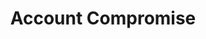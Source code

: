 ---
title: Account Compromise
layout: tag
author_profile: false
taxonomy: Account Compromise
permalink: /detections/account_compromise/
sidebar:
  nav: "detections"
---